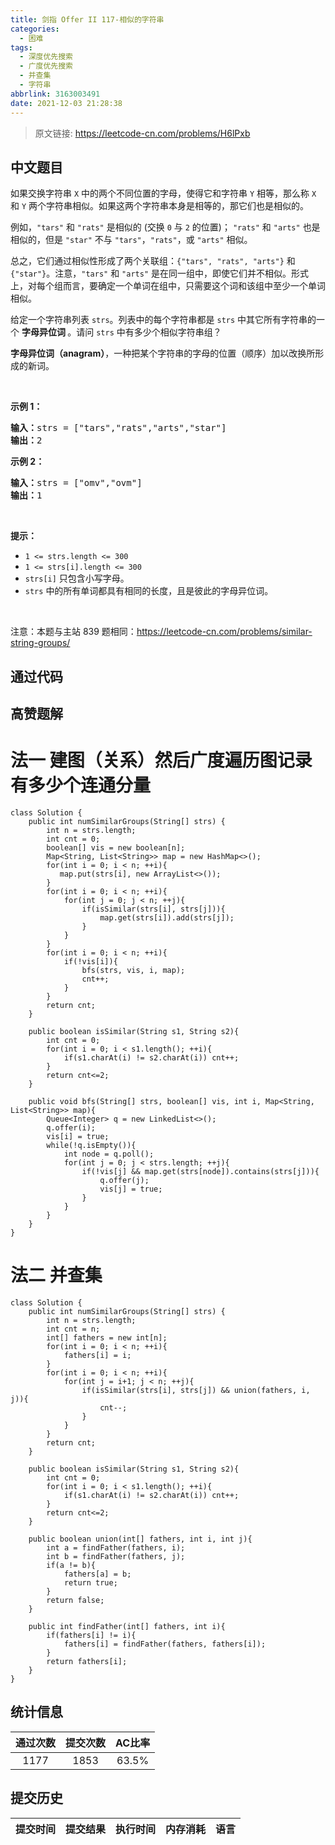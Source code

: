 ```yaml
---
title: 剑指 Offer II 117-相似的字符串
categories:
  - 困难
tags:
  - 深度优先搜索
  - 广度优先搜索
  - 并查集
  - 字符串
abbrlink: 3163003491
date: 2021-12-03 21:28:38
---
```


> 原文链接: https://leetcode-cn.com/problems/H6lPxb




## 中文题目
<div><p>如果交换字符串&nbsp;<code>X</code> 中的两个不同位置的字母，使得它和字符串&nbsp;<code>Y</code> 相等，那么称 <code>X</code> 和 <code>Y</code> 两个字符串相似。如果这两个字符串本身是相等的，那它们也是相似的。</p>

<p>例如，<code>&quot;tars&quot;</code> 和 <code>&quot;rats&quot;</code> 是相似的 (交换 <code>0</code> 与 <code>2</code> 的位置)；&nbsp;<code>&quot;rats&quot;</code> 和 <code>&quot;arts&quot;</code> 也是相似的，但是 <code>&quot;star&quot;</code> 不与 <code>&quot;tars&quot;</code>，<code>&quot;rats&quot;</code>，或 <code>&quot;arts&quot;</code> 相似。</p>

<p>总之，它们通过相似性形成了两个关联组：<code>{&quot;tars&quot;, &quot;rats&quot;, &quot;arts&quot;}</code> 和 <code>{&quot;star&quot;}</code>。注意，<code>&quot;tars&quot;</code> 和 <code>&quot;arts&quot;</code> 是在同一组中，即使它们并不相似。形式上，对每个组而言，要确定一个单词在组中，只需要这个词和该组中至少一个单词相似。</p>

<p>给定一个字符串列表 <code>strs</code>。列表中的每个字符串都是 <code>strs</code> 中其它所有字符串的一个&nbsp;<strong>字母异位词&nbsp;</strong>。请问 <code>strs</code> 中有多少个相似字符串组？</p>

<p><strong>字母异位词（anagram）</strong>，一种把某个字符串的字母的位置（顺序）加以改换所形成的新词。</p>

<p>&nbsp;</p>

<p><strong>示例 1：</strong></p>

<pre>
<strong>输入：</strong>strs = [&quot;tars&quot;,&quot;rats&quot;,&quot;arts&quot;,&quot;star&quot;]
<strong>输出：</strong>2
</pre>

<p><strong>示例 2：</strong></p>

<pre>
<strong>输入：</strong>strs = [&quot;omv&quot;,&quot;ovm&quot;]
<strong>输出：</strong>1
</pre>

<p>&nbsp;</p>

<p><strong>提示：</strong></p>

<ul>
	<li><code>1 &lt;= strs.length &lt;= 300</code></li>
	<li><code>1 &lt;= strs[i].length &lt;= 300</code></li>
	<li><code>strs[i]</code> 只包含小写字母。</li>
	<li><code>strs</code> 中的所有单词都具有相同的长度，且是彼此的字母异位词。</li>
</ul>

<p>&nbsp; &nbsp;</p>

<p><meta charset="UTF-8" />注意：本题与主站 839&nbsp;题相同：<a href="https://leetcode-cn.com/problems/similar-string-groups/">https://leetcode-cn.com/problems/similar-string-groups/</a></p>
</div>

## 通过代码
<RecoDemo>
</RecoDemo>


## 高赞题解
# 法一 建图（关系）然后广度遍历图记录有多少个连通分量
```
class Solution {
    public int numSimilarGroups(String[] strs) {
        int n = strs.length;
        int cnt = 0;
        boolean[] vis = new boolean[n];
        Map<String, List<String>> map = new HashMap<>();
        for(int i = 0; i < n; ++i){
           map.put(strs[i], new ArrayList<>());
        }
        for(int i = 0; i < n; ++i){
            for(int j = 0; j < n; ++j){
                if(isSimilar(strs[i], strs[j])){
                    map.get(strs[i]).add(strs[j]);
                }
            }
        }
        for(int i = 0; i < n; ++i){
            if(!vis[i]){
                bfs(strs, vis, i, map);
                cnt++;
            }
        }
        return cnt;
    }

    public boolean isSimilar(String s1, String s2){
        int cnt = 0;
        for(int i = 0; i < s1.length(); ++i){
            if(s1.charAt(i) != s2.charAt(i)) cnt++;
        }
        return cnt<=2;
    }

    public void bfs(String[] strs, boolean[] vis, int i, Map<String, List<String>> map){
        Queue<Integer> q = new LinkedList<>();
        q.offer(i);
        vis[i] = true;
        while(!q.isEmpty()){
            int node = q.poll();
            for(int j = 0; j < strs.length; ++j){
                if(!vis[j] && map.get(strs[node]).contains(strs[j])){
                    q.offer(j);
                    vis[j] = true;
                }
            }
        }
    }
}
```

# 法二 并查集
```
class Solution {
    public int numSimilarGroups(String[] strs) {
        int n = strs.length;
        int cnt = n;
        int[] fathers = new int[n];
        for(int i = 0; i < n; ++i){
            fathers[i] = i;
        }
        for(int i = 0; i < n; ++i){
            for(int j = i+1; j < n; ++j){
                if(isSimilar(strs[i], strs[j]) && union(fathers, i, j)){
                    cnt--;
                }
            }
        }
        return cnt;
    }

    public boolean isSimilar(String s1, String s2){
        int cnt = 0;
        for(int i = 0; i < s1.length(); ++i){
            if(s1.charAt(i) != s2.charAt(i)) cnt++;
        }
        return cnt<=2;
    }

    public boolean union(int[] fathers, int i, int j){
        int a = findFather(fathers, i);
        int b = findFather(fathers, j);
        if(a != b){
            fathers[a] = b;
            return true;
        }
        return false;
    }

    public int findFather(int[] fathers, int i){
        if(fathers[i] != i){
            fathers[i] = findFather(fathers, fathers[i]);
        }
        return fathers[i];
    }
}
```


## 统计信息
| 通过次数 | 提交次数 | AC比率 |
| :------: | :------: | :------: |
|    1177    |    1853    |   63.5%   |

## 提交历史
| 提交时间 | 提交结果 | 执行时间 |  内存消耗  | 语言 |
| :------: | :------: | :------: | :--------: | :--------: |
